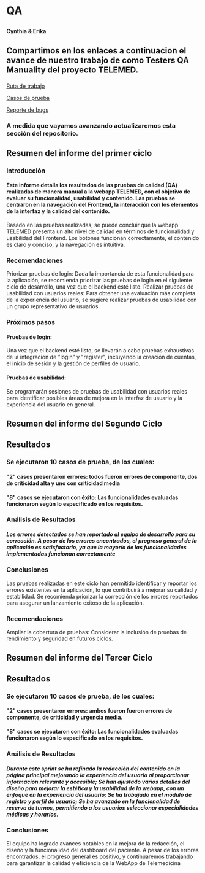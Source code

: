 # <p> QA <br> 
#### Cynthia & Erika</p>
## Compartimos en los enlaces a continuacion el avance de nuestro trabajo de como Testers QA Manuality del proyecto TELEMED.  </p>

[Ruta de trabajo](https://docs.google.com/document/d/1G5wRXpPVFPg-whGaKVN6AVXtSCvPiImraRYt5KyjlKI/edit?usp=sharing)

[Casos de prueba](https://docs.google.com/spreadsheets/d/1uWaH-aNiuvGv2bmvubwb8-3pTXphusKp7IRb8ho-WZg/edit?gid=0#gid=0)

[Reporte de bugs](https://docs.google.com/document/d/1zMbdVUHFzEpWacYYPenFQJv-LQPO3TND/edit?usp=sharing&ouid=108566174638418942379&rtpof=true&sd=true)

### <p>A medida que vayamos avanzando actualizaremos esta sección del repositorio.<br>

## <p> Resumen del informe del primer ciclo </p>
### <p> Introducción </br> 
#### <p> Este informe detalla los resultados de las pruebas de calidad (QA) realizadas de manera manual a la webapp TELEMED, con el objetivo de evaluar su funcionalidad, usabilidad y contenido. Las pruebas se centraron en la navegación del Frontend, la interacción con los elementos de la interfaz y la calidad del contenido.</p>

Basado en las pruebas realizadas, se puede concluir que la webapp TELEMED presenta un alto nivel de calidad en términos de funcionalidad y usabilidad del Frontend. Los botones funcionan correctamente, el contenido es claro y conciso, y la navegación es intuitiva.

### <p> Recomendaciones <br> 
Priorizar pruebas de login: Dada la importancia de esta funcionalidad para la aplicación, se recomienda priorizar las pruebas de login en el siguiente ciclo de desarrollo, una vez que el backend esté listo.
Realizar pruebas de usabilidad con usuarios reales: Para obtener una evaluación más completa de la experiencia del usuario, se sugiere realizar pruebas de usabilidad con un grupo representativo de usuarios. 

### Próximos pasos
####  <p> Pruebas de login:<br> 
Una vez que el backend esté listo, se llevarán a cabo pruebas exhaustivas de la integracion de "login" y "register", incluyendo la creación de cuentas, el inicio de sesión y la gestión de perfiles de usuario.</p>
####  <p> Pruebas de usabilidad: <br> 
Se programarán sesiones de pruebas de usabilidad con usuarios reales para identificar posibles áreas de mejora en la interfaz de usuario y la experiencia del usuario en general.</p>

## <p> Resumen del informe del Segundo Ciclo </p>
## <p> Resultados </br> 
### Se ejecutaron 10 casos de prueba, de los cuales:
#### "2" casos presentaron errores: todos fueron errores de componente, dos de criticidad alta y uno con criticidad media
#### "8" casos se ejecutaron con éxito: Las funcionalidades evaluadas funcionaron según lo especificado en los requisitos.

###  <p> Análisis de Resultados </br> 
##### Los errores detectados se han reportado al equipo de desarrollo para su corrección. A pesar de los errores encontrados, el progreso general de la aplicación es satisfactorio, ya que la mayoría de las funcionalidades implementadas funcionan correctamente </p>

###  <p> Conclusiones
Las pruebas realizadas en este ciclo han permitido identificar y reportar los errores existentes en la aplicación, lo que contribuirá a mejorar su calidad y estabilidad. Se recomienda priorizar la corrección de los errores reportados para asegurar un lanzamiento exitoso de la aplicación.
###  <p> Recomendaciones
Ampliar la cobertura de pruebas: Considerar la inclusión de pruebas de rendimiento y seguridad en futuros ciclos.

## <p> Resumen del informe del Tercer Ciclo </p>
## <p> Resultados </br> 
### Se ejecutaron 10 casos de prueba, de los cuales:
#### "2" casos presentaron errores: ambos fueron fueron errores de componente, de criticidad y urgencia media.
#### "8" casos se ejecutaron con éxito: Las funcionalidades evaluadas funcionaron según lo especificado en los requisitos.
###  <p> Análisis de Resultados </br> 
##### Durante este sprint se ha refinado la redacción del contenido en la página principal mejorando la experiencia del usuario al proporcionar información relevante y accesible; Se han ajustado varios detalles del diseño para mejorar la estética y la usabilidad de la webapp, con un enfoque en la experiencia del usuario; Se ha trabajado en el módulo de registro y perfil de usuario; Se ha avanzado en la funcionalidad de reserva de turnos, permitiendo a los usuarios seleccionar especialidades médicas y horarios.
 </p>

 ###  <p> Conclusiones
 El equipo ha logrado avances notables en la mejora de la redacción, el diseño y la funcionalidad del dashboard del paciente. A pesar de los errores encontrados, el progreso general es positivo, y continuaremos trabajando para garantizar la calidad y eficiencia de la WebApp de Telemedicina

